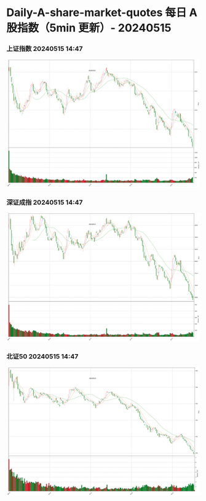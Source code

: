 
# Daily-A-share-market-quotes 每日 A 股指数（5min 更新）- 20240515

### 上证指数 20240515 14:47
![](./fig/2024/5/20240515-sh000001.png)

### 深证成指 20240515 14:47
![](./fig/2024/5/20240515-sz399001.png)

### 北证50 20240515 14:47
![](./fig/2024/5/20240515-bj899050.png)

